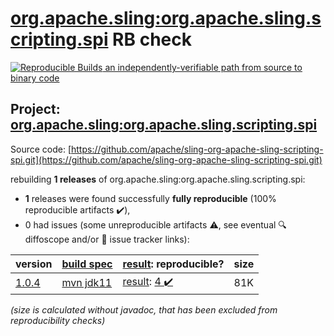[org.apache.sling:org.apache.sling.scripting.spi](https://central.sonatype.com/artifact/org.apache.sling/org.apache.sling.scripting.spi/1.0.4/versions) RB check
=======

[![Reproducible Builds](https://reproducible-builds.org/images/logos/rb.svg) an independently-verifiable path from source to binary code](https://reproducible-builds.org/)

## Project: [org.apache.sling:org.apache.sling.scripting.spi](https://central.sonatype.com/artifact/org.apache.sling/org.apache.sling.scripting.spi/1.0.4/versions)

Source code: [https://github.com/apache/sling-org-apache-sling-scripting-spi.git](https://github.com/apache/sling-org-apache-sling-scripting-spi.git)

rebuilding **1 releases** of org.apache.sling:org.apache.sling.scripting.spi:
- **1** releases were found successfully **fully reproducible** (100% reproducible artifacts :heavy_check_mark:),
- 0 had issues (some unreproducible artifacts :warning:, see eventual :mag: diffoscope and/or :memo: issue tracker links):

| version | [build spec](/BUILDSPEC.md) | [result](https://reproducible-builds.org/docs/jvm/): reproducible? | size |
| -- | --------- | ------ | -- |
| [1.0.4](https://central.sonatype.com/artifact/org.apache.sling/org.apache.sling.scripting.spi/1.0.4/pom) | [mvn jdk11](org.apache.sling.scripting.spi-1.0.4.buildspec) | [result](org.apache.sling.scripting.spi-1.0.4.buildinfo): [4 :heavy_check_mark: ](org.apache.sling.scripting.spi-1.0.4.buildcompare) | 81K |

<i>(size is calculated without javadoc, that has been excluded from reproducibility checks)</i>
